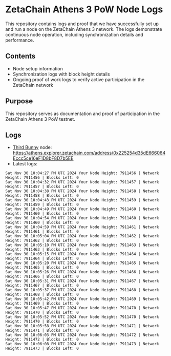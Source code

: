 # ZetaChain Athens 3 PoW Node Logs
This repository contains logs and proof that we have successfully set up and run a node on the ZetaChain Athens 3 network. The logs demonstrate continuous node operation, including synchronization details and performance.

## Contents
- Node setup information
- Synchronization logs with block height details
- Ongoing proof of work logs to verify active participation in the ZetaChain network

## Purpose
This repository serves as documentation and proof of participation in the ZetaChain Athens 3 PoW testnet.

## Logs

- [Third Bunny](https://thirdbunny.xyz/) node: https://athens.explorer.zetachain.com/address/0x225254d35dE666064Eccc5ce16eF1D8bF8D7b5EE
- Latest logs:
```
Sat Nov 30 10:04:27 PM UTC 2024 Your Node Height: 7911456 | Network Height: 7911456 | Blocks Left: 0
Sat Nov 30 10:04:32 PM UTC 2024 Your Node Height: 7911457 | Network Height: 7911457 | Blocks Left: 0
Sat Nov 30 10:04:38 PM UTC 2024 Your Node Height: 7911458 | Network Height: 7911458 | Blocks Left: 0
Sat Nov 30 10:04:43 PM UTC 2024 Your Node Height: 7911459 | Network Height: 7911459 | Blocks Left: 0
Sat Nov 30 10:04:49 PM UTC 2024 Your Node Height: 7911460 | Network Height: 7911460 | Blocks Left: 0
Sat Nov 30 10:04:54 PM UTC 2024 Your Node Height: 7911460 | Network Height: 7911460 | Blocks Left: 0
Sat Nov 30 10:04:59 PM UTC 2024 Your Node Height: 7911461 | Network Height: 7911461 | Blocks Left: 0
Sat Nov 30 10:05:04 PM UTC 2024 Your Node Height: 7911462 | Network Height: 7911462 | Blocks Left: 0
Sat Nov 30 10:05:10 PM UTC 2024 Your Node Height: 7911463 | Network Height: 7911463 | Blocks Left: 0
Sat Nov 30 10:05:15 PM UTC 2024 Your Node Height: 7911464 | Network Height: 7911464 | Blocks Left: 0
Sat Nov 30 10:05:20 PM UTC 2024 Your Node Height: 7911465 | Network Height: 7911465 | Blocks Left: 0
Sat Nov 30 10:05:26 PM UTC 2024 Your Node Height: 7911466 | Network Height: 7911466 | Blocks Left: 0
Sat Nov 30 10:05:31 PM UTC 2024 Your Node Height: 7911467 | Network Height: 7911467 | Blocks Left: 0
Sat Nov 30 10:05:37 PM UTC 2024 Your Node Height: 7911468 | Network Height: 7911468 | Blocks Left: 0
Sat Nov 30 10:05:42 PM UTC 2024 Your Node Height: 7911469 | Network Height: 7911469 | Blocks Left: 0
Sat Nov 30 10:05:47 PM UTC 2024 Your Node Height: 7911470 | Network Height: 7911470 | Blocks Left: 0
Sat Nov 30 10:05:52 PM UTC 2024 Your Node Height: 7911470 | Network Height: 7911470 | Blocks Left: 0
Sat Nov 30 10:05:58 PM UTC 2024 Your Node Height: 7911471 | Network Height: 7911471 | Blocks Left: 0
Sat Nov 30 10:06:03 PM UTC 2024 Your Node Height: 7911472 | Network Height: 7911472 | Blocks Left: 0
Sat Nov 30 10:06:08 PM UTC 2024 Your Node Height: 7911473 | Network Height: 7911473 | Blocks Left: 0
```
